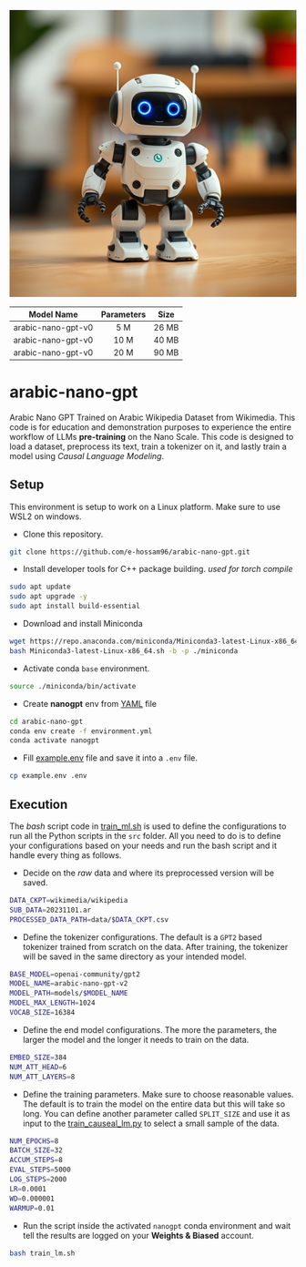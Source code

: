 <p align="center">
  <img src="./assets/repository-profile.jpg" />
</p>
<!-- ![Profile Image](./assets/repository-profile.jpg) -->

<div style="text-align: center;">

| Model Name             | Parameters | Size  |
|------------------------|------------|-------|
| arabic-nano-gpt-v0     | 5 M        | 26 MB |
| arabic-nano-gpt-v0     | 10 M       | 40 MB |
| arabic-nano-gpt-v0     | 20 M       | 90 MB |

</div>


# arabic-nano-gpt

Arabic Nano GPT Trained on Arabic Wikipedia Dataset from Wikimedia. This code is for education and demonstration purposes to experience the entire workflow of LLMs **pre-training** on the Nano Scale. This code is designed to load a dataset, preprocess its text, train a tokenizer on it, and lastly train a model using _Causal Language Modeling_.

## Setup

This environment is setup to work on a Linux platform. Make sure to use WSL2 on windows.

- Clone this repository.

```bash
git clone https://github.com/e-hossam96/arabic-nano-gpt.git
```

- Install developer tools for C++ package building. _used for torch compile_

```bash
sudo apt update
sudo apt upgrade -y
sudo apt install build-essential
```

- Download and install Miniconda

```bash
wget https://repo.anaconda.com/miniconda/Miniconda3-latest-Linux-x86_64.sh
bash Miniconda3-latest-Linux-x86_64.sh -b -p ./miniconda
```

- Activate conda `base` environment.

```bash
source ./miniconda/bin/activate
```

- Create **nanogpt** env from [YAML](./environment.yml) file

```bash
cd arabic-nano-gpt
conda env create -f environment.yml
conda activate nanogpt
```

- Fill [example.env](./example.env) file and save it into a `.env` file.

```bash
cp example.env .env
```

## Execution

The _bash_ script code in [train_ml.sh](./train_lm.sh) is used to define the configurations to run all the Python scripts in the `src` folder. All you need to do is to define your configurations based on your needs and run the bash script and it handle every thing as follows.

- Decide on the _raw_ data and where its preprocessed version will be saved.

```bash
DATA_CKPT=wikimedia/wikipedia
SUB_DATA=20231101.ar
PROCESSED_DATA_PATH=data/$DATA_CKPT.csv
```

- Define the tokenizer configurations. The default is a `GPT2` based tokenizer trained from scratch on the data. After training, the tokenizer will be saved in the same directory as your intended model.

```bash
BASE_MODEL=openai-community/gpt2
MODEL_NAME=arabic-nano-gpt-v2
MODEL_PATH=models/$MODEL_NAME
MODEL_MAX_LENGTH=1024
VOCAB_SIZE=16384
```

- Define the end model configurations. The more the parameters, the larger the model and the longer it needs to train on the data.

```bash
EMBED_SIZE=384
NUM_ATT_HEAD=6
NUM_ATT_LAYERS=8
```

- Define the training parameters. Make sure to choose reasonable values. The default is to train the model on the entire data but this will take so long. You can define another parameter called `SPLIT_SIZE` and use it as input to the [train_causeal_lm.py](./src/train_causal_lm.py) to select a small sample of the data.

```bash
NUM_EPOCHS=8
BATCH_SIZE=32
ACCUM_STEPS=8
EVAL_STEPS=5000
LOG_STEPS=2000
LR=0.0001
WD=0.000001
WARMUP=0.01
```

- Run the script inside the activated `nanogpt` conda environment and wait tell the results are logged on your **Weights & Biased** account.

```bash
bash train_lm.sh
```
